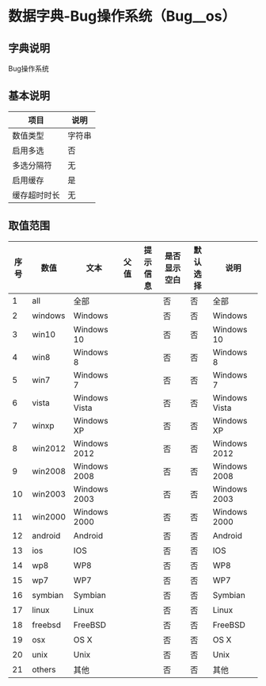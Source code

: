 # 数据字典-Bug操作系统（Bug__os）
## 字典说明
Bug操作系统

## 基本说明
| 项目 | 说明 |
| -- | -- |
| 数值类型 | 字符串 |
| 启用多选 | 否 |
| 多选分隔符 | 无 |
| 启用缓存 | 是 |
| 缓存超时时长 | 无 |

## 取值范围
| 序号 | 数值 | 文本 | 父值 | 提示信息 | 是否显示空白 | 默认选择 | 说明 |
| -- | -- | -- | -- | -- | -- | -- | -- |
| 1 | all | 全部 |  |  | 否 | 否 | 全部 |
| 2 | windows | Windows |  |  | 否 | 否 | Windows |
| 3 | win10 | Windows 10 |  |  | 否 | 否 | Windows 10 |
| 4 | win8 | Windows 8 |  |  | 否 | 否 | Windows 8 |
| 5 | win7 | Windows 7 |  |  | 否 | 否 | Windows 7 |
| 6 | vista | Windows Vista |  |  | 否 | 否 | Windows Vista |
| 7 | winxp | Windows XP |  |  | 否 | 否 | Windows XP |
| 8 | win2012 | Windows 2012 |  |  | 否 | 否 | Windows 2012 |
| 9 | win2008 | Windows 2008 |  |  | 否 | 否 | Windows 2008 |
| 10 | win2003 | Windows 2003 |  |  | 否 | 否 | Windows 2003 |
| 11 | win2000 | Windows 2000 |  |  | 否 | 否 | Windows 2000 |
| 12 | android | Android |  |  | 否 | 否 | Android |
| 13 | ios | IOS |  |  | 否 | 否 | IOS |
| 14 | wp8 | WP8 |  |  | 否 | 否 | WP8 |
| 15 | wp7 | WP7 |  |  | 否 | 否 | WP7 |
| 16 | symbian | Symbian |  |  | 否 | 否 | Symbian |
| 17 | linux | Linux |  |  | 否 | 否 | Linux |
| 18 | freebsd | FreeBSD |  |  | 否 | 否 | FreeBSD |
| 19 | osx | OS X |  |  | 否 | 否 | OS X |
| 20 | unix | Unix |  |  | 否 | 否 | Unix |
| 21 | others | 其他 |  |  | 否 | 否 | 其他 |

